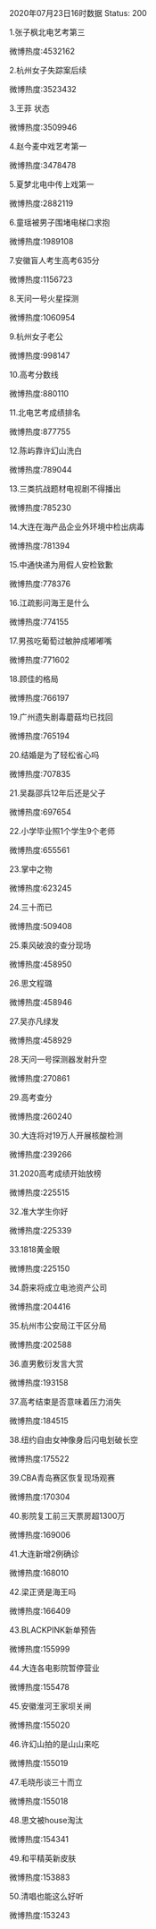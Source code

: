2020年07月23日16时数据
Status: 200

1.张子枫北电艺考第三

微博热度:4532162

2.杭州女子失踪案后续

微博热度:3523432

3.王菲 状态

微博热度:3509946

4.赵今麦中戏艺考第一

微博热度:3478478

5.夏梦北电中传上戏第一

微博热度:2882119

6.童瑶被男子围堵电梯口求抱

微博热度:1989108

7.安徽盲人考生高考635分

微博热度:1156723

8.天问一号火星探测

微博热度:1060954

9.杭州女子老公

微博热度:998147

10.高考分数线

微博热度:880110

11.北电艺考成绩排名

微博热度:877755

12.陈屿靠许幻山洗白

微博热度:789044

13.三类抗战题材电视剧不得播出

微博热度:785230

14.大连在海产品企业外环境中检出病毒

微博热度:781394

15.中通快递为用假人安检致歉

微博热度:778376

16.江疏影问海王是什么

微博热度:774155

17.男孩吃葡萄过敏肿成嘟嘟嘴

微博热度:771602

18.顾佳的格局

微博热度:766197

19.广州遗失剧毒蘑菇均已找回

微博热度:765194

20.结婚是为了轻松省心吗

微博热度:707835

21.吴磊邵兵12年后还是父子

微博热度:697654

22.小学毕业照1个学生9个老师

微博热度:655561

23.掌中之物

微博热度:623245

24.三十而已

微博热度:509408

25.乘风破浪的查分现场

微博热度:458950

26.思文程璐

微博热度:458946

27.吴亦凡绿发

微博热度:458929

28.天问一号探测器发射升空

微博热度:270861

29.高考查分

微博热度:260240

30.大连将对19万人开展核酸检测

微博热度:239266

31.2020高考成绩开始放榜

微博热度:225515

32.准大学生你好

微博热度:225339

33.1818黄金眼

微博热度:225150

34.蔚来将成立电池资产公司

微博热度:204416

35.杭州市公安局江干区分局

微博热度:202588

36.直男敷衍发言大赏

微博热度:193158

37.高考结束是否意味着压力消失

微博热度:184515

38.纽约自由女神像身后闪电划破长空

微博热度:175522

39.CBA青岛赛区恢复现场观赛

微博热度:170304

40.影院复工前三天票房超1300万

微博热度:169006

41.大连新增2例确诊

微博热度:168010

42.梁正贤是海王吗

微博热度:166409

43.BLACKPINK新单预告

微博热度:155999

44.大连各电影院暂停营业

微博热度:155478

45.安徽淮河王家坝关闸

微博热度:155020

46.许幻山拍的是山山来吃

微博热度:155019

47.毛晓彤谈三十而立

微博热度:155018

48.思文被house淘汰

微博热度:154341

49.和平精英新皮肤

微博热度:153883

50.清唱也能这么好听

微博热度:153243

